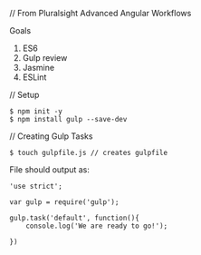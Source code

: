 // From Pluralsight Advanced Angular Workflows

Goals 

1. ES6
2. Gulp review
3. Jasmine
4. ESLint

// Setup
```
$ npm init -y
$ npm install gulp --save-dev
```

// Creating Gulp Tasks
```
$ touch gulpfile.js // creates gulpfile
```

File should output as:
```
'use strict';

var gulp = require('gulp');

gulp.task('default', function(){
	console.log('We are ready to go!');

})
```




